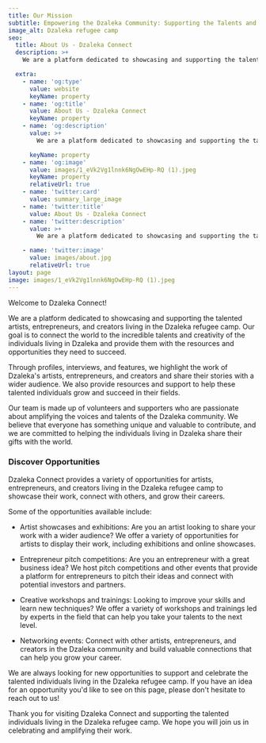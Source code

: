 ```yaml
---
title: Our Mission
subtitle: Empowering the Dzaleka Community: Supporting the Talents and Aspirations of Artists, Entrepreneurs, and Creators
image_alt: Dzaleka refugee camp
seo:
  title: About Us - Dzaleka Connect
  description: >+
    We are a platform dedicated to showcasing and supporting the talented artists, entrepreneurs, and creators living in the Dzaleka refugee camp

  extra:
    - name: 'og:type'
      value: website
      keyName: property
    - name: 'og:title'
      value: About Us - Dzaleka Connect
      keyName: property
    - name: 'og:description'
      value: >+
        We are a platform dedicated to showcasing and supporting the talented artists, entrepreneurs, and creators living in the Dzaleka refugee camp

      keyName: property
    - name: 'og:image'
      value: images/1_eVk2Vg1lnnk6NgOwEHp-RQ (1).jpeg
      keyName: property
      relativeUrl: true
    - name: 'twitter:card'
      value: summary_large_image
    - name: 'twitter:title'
      value: About Us - Dzaleka Connect
    - name: 'twitter:description'
      value: >+
        We are a platform dedicated to showcasing and supporting the talented artists, entrepreneurs, and creators living in the Dzaleka refugee camp

    - name: 'twitter:image'
      value: images/about.jpg
      relativeUrl: true
layout: page
image: images/1_eVk2Vg1lnnk6NgOwEHp-RQ (1).jpeg
---
```

Welcome to Dzaleka Connect!

We are a platform dedicated to showcasing and supporting the talented artists, entrepreneurs, and creators living in the Dzaleka refugee camp. Our goal is to connect the world to the incredible talents and creativity of the individuals living in Dzaleka and provide them with the resources and opportunities they need to succeed.

Through profiles, interviews, and features, we highlight the work of Dzaleka's artists, entrepreneurs, and creators and share their stories with a wider audience. We also provide resources and support to help these talented individuals grow and succeed in their fields.

Our team is made up of volunteers and supporters who are passionate about amplifying the voices and talents of the Dzaleka community. We believe that everyone has something unique and valuable to contribute, and we are committed to helping the individuals living in Dzaleka share their gifts with the world.

### Discover Opportunities

Dzaleka Connect provides a variety of opportunities for artists, entrepreneurs, and creators living in the Dzaleka refugee camp to showcase their work, connect with others, and grow their careers.

Some of the opportunities available include:

- Artist showcases and exhibitions: Are you an artist looking to share your work with a wider audience? We offer a variety of opportunities for artists to display their work, including exhibitions and online showcases.

- Entrepreneur pitch competitions: Are you an entrepreneur with a great business idea? We host pitch competitions and other events that provide a platform for entrepreneurs to pitch their ideas and connect with potential investors and partners.

- Creative workshops and trainings: Looking to improve your skills and learn new techniques? We offer a variety of workshops and trainings led by experts in the field that can help you take your talents to the next level.

- Networking events: Connect with other artists, entrepreneurs, and creators in the Dzaleka community and build valuable connections that can help you grow your career.

We are always looking for new opportunities to support and celebrate the talented individuals living in the Dzaleka refugee camp. If you have an idea for an opportunity you'd like to see on this page, please don't hesitate to reach out to us!

Thank you for visiting Dzaleka Connect and supporting the talented individuals living in the Dzaleka refugee camp. We hope you will join us in celebrating and amplifying their work.

